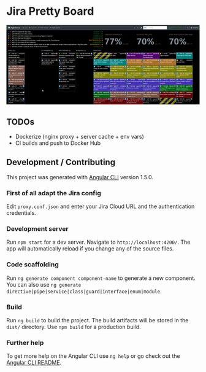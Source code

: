 # Jira Pretty Board

![Screenshot](https://github.com/ajgassner/jira-pretty-board/blob/master/doc/screenshot.png)

## TODOs
* Dockerize (nginx proxy + server cache + env vars)
* CI builds and push to Docker Hub

## Development / Contributing

This project was generated with [Angular CLI](https://github.com/angular/angular-cli) version 1.5.0.

### First of all adapt the Jira config

Edit `proxy.conf.json` and enter your Jira Cloud URL and the authentication credentials.

### Development server

Run `npm start` for a dev server. Navigate to `http://localhost:4200/`. The app will automatically reload if you change any of the source files.

### Code scaffolding

Run `ng generate component component-name` to generate a new component. You can also use `ng generate directive|pipe|service|class|guard|interface|enum|module`.

### Build

Run `ng build` to build the project. The build artifacts will be stored in the `dist/` directory. Use `npm build` for a production build.

### Further help

To get more help on the Angular CLI use `ng help` or go check out the [Angular CLI README](https://github.com/angular/angular-cli/blob/master/README.md).
